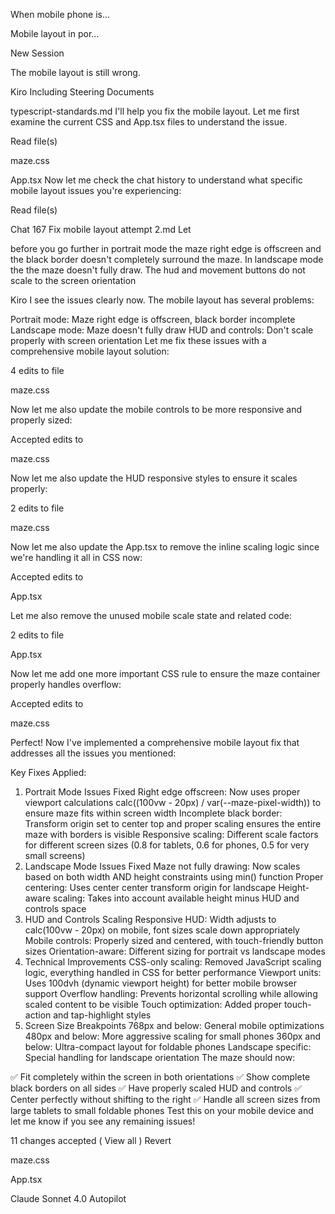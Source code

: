 When mobile phone is...

Mobile layout in por...

New Session





The mobile layout is still wrong. 

Kiro
Including Steering Documents

typescript-standards.md
I'll help you fix the mobile layout. Let me first examine the current CSS and App.tsx files to understand the issue.

Read file(s)

maze.css

App.tsx
Now let me check the chat history to understand what specific mobile layout issues you're experiencing:

Read file(s)

Chat 167 Fix mobile layout attempt 2.md
Let

before you go further in portrait mode the maze right edge is offscreen and the black border doesn't completely surround the maze. In landscape mode the the maze doesn't fully draw. The hud and movement buttons do not scale to the screen orientation

Kiro
I see the issues clearly now. The mobile layout has several problems:

Portrait mode: Maze right edge is offscreen, black border incomplete
Landscape mode: Maze doesn't fully draw
HUD and controls: Don't scale properly with screen orientation
Let me fix these issues with a comprehensive mobile layout solution:


4 edits to file

maze.css


Now let me also update the mobile controls to be more responsive and properly sized:

Accepted edits to

maze.css


Now let me also update the HUD responsive styles to ensure it scales properly:


2 edits to file

maze.css


Now let me also update the App.tsx to remove the inline scaling logic since we're handling it all in CSS now:

Accepted edits to

App.tsx


Let me also remove the unused mobile scale state and related code:


2 edits to file

App.tsx


Now let me add one more important CSS rule to ensure the maze container properly handles overflow:

Accepted edits to

maze.css


Perfect! Now I've implemented a comprehensive mobile layout fix that addresses all the issues you mentioned:

Key Fixes Applied:
1. Portrait Mode Issues Fixed
Right edge offscreen: Now uses proper viewport calculations calc((100vw - 20px) / var(--maze-pixel-width)) to ensure maze fits within screen width
Incomplete black border: Transform origin set to center top and proper scaling ensures the entire maze with borders is visible
Responsive scaling: Different scale factors for different screen sizes (0.8 for tablets, 0.6 for phones, 0.5 for very small screens)
2. Landscape Mode Issues Fixed
Maze not fully drawing: Now scales based on both width AND height constraints using min() function
Proper centering: Uses center center transform origin for landscape
Height-aware scaling: Takes into account available height minus HUD and controls space
3. HUD and Controls Scaling
Responsive HUD: Width adjusts to calc(100vw - 20px) on mobile, font sizes scale down appropriately
Mobile controls: Properly sized and centered, with touch-friendly button sizes
Orientation-aware: Different sizing for portrait vs landscape modes
4. Technical Improvements
CSS-only scaling: Removed JavaScript scaling logic, everything handled in CSS for better performance
Viewport units: Uses 100dvh (dynamic viewport height) for better mobile browser support
Overflow handling: Prevents horizontal scrolling while allowing scaled content to be visible
Touch optimization: Added proper touch-action and tap-highlight styles
5. Screen Size Breakpoints
768px and below: General mobile optimizations
480px and below: More aggressive scaling for small phones
360px and below: Ultra-compact layout for foldable phones
Landscape specific: Special handling for landscape orientation
The maze should now:

✅ Fit completely within the screen in both orientations
✅ Show complete black borders on all sides
✅ Have properly scaled HUD and controls
✅ Center perfectly without shifting to the right
✅ Handle all screen sizes from large tablets to small foldable phones
Test this on your mobile device and let me know if you see any remaining issues!


11 changes accepted
(
View all
)
Revert


maze.css

App.tsx






Claude Sonnet 4.0
Autopilot
